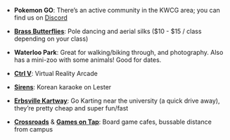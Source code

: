 <!-- TITLE: Waterloo Activities -->
<!-- SUBTITLE: A quick summary of Waterloo Activities -->

* **Pokemon GO**: There’s an active community in the KWCG area; you can find us on [Discord](https://discord.gg/M7fN9eC)

* [**Brass Butterflies**](http://brassbutterflies.com/): Pole dancing and aerial silks ($10 - $15 / class depending on your class)

* **Waterloo Park**: Great for walking/biking through, and photography. Also has a mini-zoo with some animals! Good for dates.

* [**Ctrl V**](https://www.ctrlv.ca/): Virtual Reality Arcade

* [**Sirens**](https://www.facebook.com/sirenswaterloo/): Korean karaoke on Lester

* [**Erbsville Kartway**](https://erbsvillekartway.com): Go Karting near the university (a quick drive away), they’re pretty cheap and super fun/fast

* [**Crossroads**](http://www.crossroadscafe.ca/) & [**Games on Tap**](http://www.gamesontap.ca/): Board game cafes, bussable distance from campus
